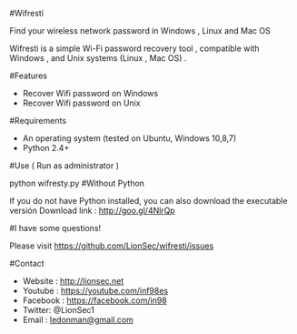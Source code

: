 #Wifresti

Find your wireless network password in Windows , Linux and Mac OS

Wifresti is a simple Wi-Fi password recovery tool , compatible with Windows , and Unix systems (Linux , Mac OS) .


#Features
- Recover Wifi password on Windows
- Recover Wifi password on Unix

#Requirements

- An operating system (tested on Ubuntu, Windows 10,8,7)
- Python 2.4+

#Use ( Run as administrator )

python wifresty.py
#Without Python

If you do not have Python installed, you can also download the executable versión
Download link : http://goo.gl/4NlrQp

#I have some questions!

Please visit https://github.com/LionSec/wifresti/issues

#Contact
- Website : http://lionsec.net
- Youtube : https://youtube.com/inf98es
- Facebook : https://facebook.com/in98
- Twitter: @LionSec1
- Email : ledonman@gmail.com


